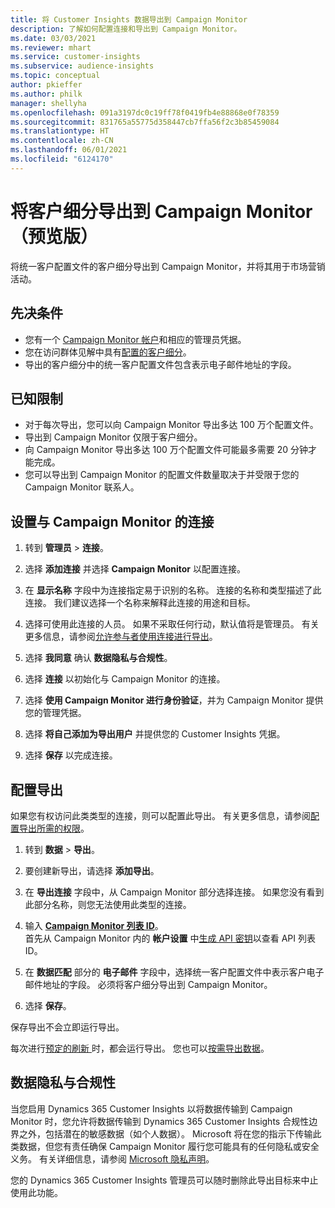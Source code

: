 ```yaml
---
title: 将 Customer Insights 数据导出到 Campaign Monitor
description: 了解如何配置连接和导出到 Campaign Monitor。
ms.date: 03/03/2021
ms.reviewer: mhart
ms.service: customer-insights
ms.subservice: audience-insights
ms.topic: conceptual
author: pkieffer
ms.author: philk
manager: shellyha
ms.openlocfilehash: 091a3197dc0c19ff78f0419fb4e88868e0f78359
ms.sourcegitcommit: 831765a55775d358447cb7ffa56f2c3b85459084
ms.translationtype: HT
ms.contentlocale: zh-CN
ms.lasthandoff: 06/01/2021
ms.locfileid: "6124170"
---
```

# <a name="export-segments-to-campaign-monitor-preview"></a>将客户细分导出到 Campaign Monitor（预览版）

将统一客户配置文件的客户细分导出到 Campaign Monitor，并将其用于市场营销活动。

## <a name="prerequisites"></a>先决条件

-   您有一个 [Campaign Monitor 帐户](https://www.campaignmonitor.com/)和相应的管理员凭据。
-   您在访问群体见解中具有[配置的客户细分](segments.md)。
-   导出的客户细分中的统一客户配置文件包含表示电子邮件地址的字段。

## <a name="known-limitations"></a>已知限制

- 对于每次导出，您可以向 Campaign Monitor 导出多达 100 万个配置文件。
- 导出到 Campaign Monitor 仅限于客户细分。
- 向 Campaign Monitor 导出多达 100 万个配置文件可能最多需要 20 分钟才能完成。 
- 您可以导出到 Campaign Monitor 的配置文件数量取决于并受限于您的 Campaign Monitor 联系人。

## <a name="set-up-connection-to-campaign-monitor"></a>设置与 Campaign Monitor 的连接

1. 转到 **管理员** > **连接**。

1. 选择 **添加连接** 并选择 **Campaign Monitor** 以配置连接。

1. 在 **显示名称** 字段中为连接指定易于识别的名称。 连接的名称和类型描述了此连接。 我们建议选择一个名称来解释此连接的用途和目标。

1. 选择可使用此连接的人员。 如果不采取任何行动，默认值将是管理员。 有关更多信息，请参阅[允许参与者使用连接进行导出](connections.md#allow-contributors-to-use-a-connection-for-exports)。

1. 选择 **我同意** 确认 **数据隐私与合规性**。

1. 选择 **连接** 以初始化与 Campaign Monitor 的连接。

1. 选择 **使用 Campaign Monitor 进行身份验证**，并为 Campaign Monitor 提供您的管理凭据。

1. 选择 **将自己添加为导出用户** 并提供您的 Customer Insights 凭据。

1. 选择 **保存** 以完成连接。

## <a name="configure-an-export"></a>配置导出

如果您有权访问此类类型的连接，则可以配置此导出。 有关更多信息，请参阅[配置导出所需的权限](export-destinations.md#set-up-a-new-export)。

1. 转到 **数据** > **导出**。

1. 要创建新导出，请选择 **添加导出**。

1. 在 **导出连接** 字段中，从 Campaign Monitor 部分选择连接。 如果您没有看到此部分名称，则您无法使用此类型的连接。

1. 输入 [**Campaign Monitor 列表 ID**](https://www.campaignmonitor.com/api/getting-started/#your-list-id)。    
   首先从 Campaign Monitor 内的 **帐户设置** 中[生成 API 密钥](https://www.campaignmonitor.com/api/getting-started/)以查看 API 列表 ID。  

3. 在 **数据匹配** 部分的 **电子邮件** 字段中，选择统一客户配置文件中表示客户电子邮件地址的字段。 必须将客户细分导出到 Campaign Monitor。

1. 选择 **保存**。

保存导出不会立即运行导出。

每次进行[预定的刷新 ](system.md#schedule-tab)时，都会运行导出。 您也可以[按需导出数据](export-destinations.md#run-exports-on-demand)。 


## <a name="data-privacy-and-compliance"></a>数据隐私与合规性

当您启用 Dynamics 365 Customer Insights 以将数据传输到 Campaign Monitor 时，您允许将数据传输到 Dynamics 365 Customer Insights 合规性边界之外，包括潜在的敏感数据（如个人数据）。 Microsoft 将在您的指示下传输此类数据，但您有责任确保 Campaign Monitor 履行您可能具有的任何隐私或安全义务。 有关详细信息，请参阅 [Microsoft 隐私声明](https://go.microsoft.com/fwlink/?linkid=396732)。

您的 Dynamics 365 Customer Insights 管理员可以随时删除此导出目标来中止使用此功能。

